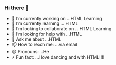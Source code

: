 ### Hi there 👋


<!-- **kakshaj/kakshaj** is a ✨ _special_ ✨ repository because its `README.md` (this file) appears on your GitHub profile.

Here are some ideas to get you started: -->

- 🔭 I’m currently working on ...HTML Learning
- 🌱 I’m currently learning ... HTML
- 👯 I’m looking to collaborate on ... HTML Learning
- 🤔 I’m looking for help with ...HTML
- 💬 Ask me about ...HTML
- 📫 How to reach me: ...via email
- 😄 Pronouns: ...He
- ⚡ Fun fact: ...I love dancing and with HTML!!!!
